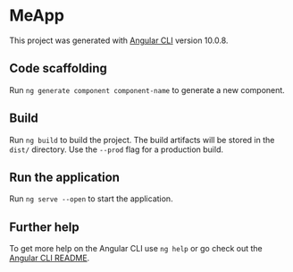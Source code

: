 # MeApp

This project was generated with [Angular CLI](https://github.com/angular/angular-cli) version 10.0.8.

## Code scaffolding

Run `ng generate component component-name` to generate a new component.


## Build

Run `ng build` to build the project. The build artifacts will be stored in the `dist/` directory. Use the `--prod` flag for a production build.

## Run the application

Run `ng serve --open` to start the application.

## Further help

To get more help on the Angular CLI use `ng help` or go check out the [Angular CLI README](https://github.com/angular/angular-cli/blob/master/README.md).
